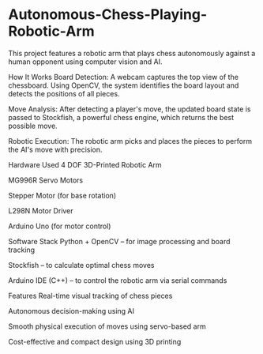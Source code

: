 # Autonomous-Chess-Playing-Robotic-Arm
This project features a robotic arm that plays chess autonomously against a human opponent using computer vision and AI.

How It Works
Board Detection: A webcam captures the top view of the chessboard. Using OpenCV, the system identifies the board layout and detects the positions of all pieces.

Move Analysis: After detecting a player's move, the updated board state is passed to Stockfish, a powerful chess engine, which returns the best possible move.

Robotic Execution: The robotic arm picks and places the pieces to perform the AI's move with precision.

Hardware Used
4 DOF 3D-Printed Robotic Arm

MG996R Servo Motors

Stepper Motor (for base rotation)

L298N Motor Driver

Arduino Uno (for motor control)

 Software Stack
Python + OpenCV – for image processing and board tracking

Stockfish – to calculate optimal chess moves

Arduino IDE (C++) – to control the robotic arm via serial commands

 Features
Real-time visual tracking of chess pieces

Autonomous decision-making using AI

Smooth physical execution of moves using servo-based arm

Cost-effective and compact design using 3D printing
